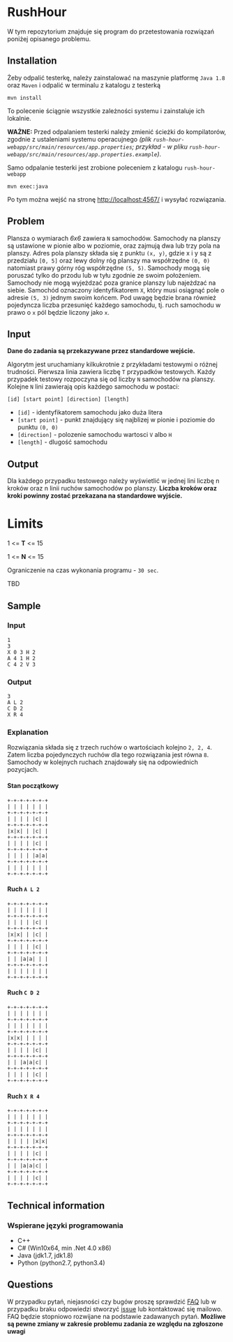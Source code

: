 # RushHour

W tym repozytorium znajduje się program do przetestowania rozwiązań poniżej opisanego problemu.

## Installation

Żeby odpalić testerkę, należy zainstalować na maszynie platformę `Java 1.8` oraz `Maven` i odpalić w terminalu z katalogu z testerką

    mvn install

To polecenie ściągnie wszystkie zależności systemu i zainstaluje ich lokalnie.

**WAŻNE:** Przed odpalaniem testerki należy zmienić ścieżki do kompilatorów, zgodnie z ustaleniami systemu operacujnego _(plik `rush-hour-webapp/src/main/resources/app.properties`; przykład - w pliku `rush-hour-webapp/src/main/resources/app.properties.example`)_.

Samo odpalanie testerki jest zrobione poleceniem z katalogu `rush-hour-webapp`

    mvn exec:java

Po tym można wejść na stronę [http://localhost:4567/](http://localhost:4567/) i wysyłać rozwiązania.

## Problem

Plansza o wymiarach *6x6* zawiera `N` samochodów. Samochody na planszy są ustawione w pionie albo w poziomie, oraz zajmują dwa lub trzy pola na planszy.
Adres pola planszy składa się z punktu `(x, y)`, gdzie x i y są z przedziału `[0, 5]` oraz lewy dolny róg planszy ma współrzędne `(0, 0)` natomiast prawy górny róg współrzędne `(5, 5)`.
Samochody mogą się poruszać tylko do przodu lub w tyłu zgodnie ze swoim położeniem. Samochody nie mogą wyjeżdzać poza granice planszy lub najeżdzać na siebie.
Samochód oznaczony identyfikatorem `X`, który musi osiągnąć pole o adresie `(5, 3)` jednym swoim końcem.
Pod uwagę będzie brana również pojedyncza liczba przesunięć każdego samochodu, tj. ruch samochodu w prawo o `x` pól będzie liczony jako `x`.

## Input

**Dane do zadania są przekazywane przez standardowe wejście.**

Algorytm jest uruchamiany kilkukrotnie z przykładami testowymi o różnej trudności.
Pierwsza linia zawiera liczbę `T` przypadków testowych.
Każdy przypadek testowy rozpoczyna się od liczby `N` samochodów na planszy.
Kolejne `N` lini zawierają opis każdego samochodu w postaci:

    [id] [start point] [direction] [length]

- `[id]` - identyfikatorem samochodu jako duża litera
- `[start point]` - punkt znajdujący się najblizej w pionie i poziomie do punktu `(0, 0)`
- `[direction]` - polozenie samochodu wartosci `V` albo `H`
- `[length]` - dlugość samochodu

## Output

Dla każdego przypadku testowego należy wyświetlić w jednej lini liczbę n kroków oraz n linii ruchów samochodów po planszy.
**Liczba kroków oraz kroki powinny zostać przekazana na standardowe wyjście.** 

# Limits

1 <= **T** <= 15

1 <= **N** <= 15

Ograniczenie na czas wykonania programu - `30 sec`.

TBD

## Sample

### Input

    1
    3
    X 0 3 H 2
    A 4 1 H 2
    C 4 2 V 3

### Output

    3
    A L 2
    C D 2
    X R 4

### Explanation

Rozwiązania składa się z trzech ruchów o wartościach kolejno `2, 2, 4`. Zatem liczba pojedynczych ruchów dla tego rozwiązania jest równa `8`.
Samochody w kolejnych ruchach znajdowały się na odpowiednich pozycjach.

#### Stan początkowy

    +-+-+-+-+-+-+
    | | | | | | |
    +-+-+-+-+-+-+
    | | | | |c| |
    +-+-+-+-+-+-+
    |x|x| | |c| |
    +-+-+-+-+-+-+
    | | | | |c| |
    +-+-+-+-+-+-+
    | | | | |a|a|
    +-+-+-+-+-+-+
    | | | | | | |
    +-+-+-+-+-+-+

#### Ruch `A L 2`

    +-+-+-+-+-+-+
    | | | | | | |
    +-+-+-+-+-+-+
    | | | | |c| |
    +-+-+-+-+-+-+
    |x|x| | |c| |
    +-+-+-+-+-+-+
    | | | | |c| |
    +-+-+-+-+-+-+
    | | |a|a| | |
    +-+-+-+-+-+-+
    | | | | | | |
    +-+-+-+-+-+-+

#### Ruch `C D 2`

    +-+-+-+-+-+-+
    | | | | | | |
    +-+-+-+-+-+-+
    | | | | | | |
    +-+-+-+-+-+-+
    |x|x| | | | |
    +-+-+-+-+-+-+
    | | | | |c| |
    +-+-+-+-+-+-+
    | | |a|a|c| |
    +-+-+-+-+-+-+
    | | | | |c| |
    +-+-+-+-+-+-+

#### Ruch `X R 4`

    +-+-+-+-+-+-+
    | | | | | | |
    +-+-+-+-+-+-+
    | | | | | | |
    +-+-+-+-+-+-+
    | | | | |x|x|
    +-+-+-+-+-+-+
    | | | | |c| |
    +-+-+-+-+-+-+
    | | |a|a|c| |
    +-+-+-+-+-+-+
    | | | | |c| |
    +-+-+-+-+-+-+
    
## Technical information

### Wspierane języki programowania

- C++
- C# (Win10x64, min .Net 4.0 x86)
- Java (jdk1.7, jdk1.8)
- Python (python2.7, python3.4)

## Questions

W przypadku pytań, niejasności czy bugów proszę sprawdzić [FAQ][1] lub w przypadku braku odpowiedzi stworzyć [issue][2] lub kontaktować się mailowo. 
FAQ będzie stopniowo rozwijane na podstawie zadawanych pytań. **Możliwe są pewne zmiany w zakresie problemu zadania ze względu na zgłoszone uwagi**

[1]:https://github.com/gauee/RushHour/wiki
[2]:https://github.com/gauee/RushHour/issues
